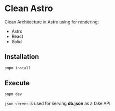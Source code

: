 # Clean Astro

Clean Architecture in Astro using for rendering:

- Astro
- React
- Solid


## Installation

```sh
pnpm install
```

## Execute

```sh
pnpm dev
```

`json-server` is used for serving **db.json** as a fake API